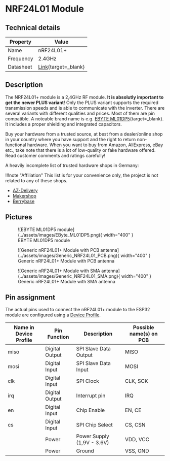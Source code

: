 # NRF24L01 Module

## Technical details

| Property | Value |
| ---- | ---------- |
| Name | nRF24L01+ |
| Frequency | 2.4GHz |
| Datasheet | [Link](https://www.sparkfun.com/datasheets/Components/SMD/nRF24L01Pluss_Preliminary_Product_Specification_v1_0.pdf){target=_blank} |

## Description

The NRF24L01+ module is a 2,4GHz RF module. **It is absolutly important to get
the newer PLUS variant**! Only the PLUS variant supports the required
transmission speeds and is able to communicate with the inverter.
There are several variants with different qualities and prices. Most of them
are pin compatible. A noteable brand name is e.g. [EBYTE
ML01DP5](https://www.ebyte.com/en/pdf-down.aspx?id=1136){target=_blank}. It
includes a proper shielding and integrated capacitors.

Buy your hardware from a trusted source, at best from a dealer/online shop in your country where you have support and the right to return non-functional hardware.
When you want to buy from Amazon, AliExpress, eBay etc., take note that there is a lot of low-quality or fake hardware offered. Read customer comments and ratings carefully!

A heavily incomplete list of trusted hardware shops in Germany:

!!!note "Affiliation"
    This list is for your convenience only, the project is not related to any of these shops.

* [AZ-Delivery](https://www.az-delivery.de/)
* [Makershop](https://www.makershop.de/)
* [Berrybase](https://www.berrybase.de/)

## Pictures

<figure markdown>
  ![EBYTE ML01DP5 module](../assets/images/EByte_ML01DP5.png){ width="400" }
  <figcaption markdown>EBYTE ML01DP5 module</figcaption>
</figure>

<figure markdown>
  ![Generic nRF24L01+ Module with PCB antenna](../assets/images/Generic_NRF24L01_PCB.png){ width="400" }
  <figcaption markdown>Generic nRF24L01+ Module with PCB antenna</figcaption>
</figure>

<figure markdown>
  ![Generic nRF24L01+ Module with SMA antenna](../assets/images/Generic_NRF24L01_SMA.png){ width="400" }
  <figcaption markdown>Generic nRF24L01+ Module with SMA antenna</figcaption>
</figure>

## Pin assignment

The actual pins used to connect the nRF24L01+ module to the ESP32 module are
configured using a [Device Profile](../firmware/device_profiles.md).

| Name in Device Profile | Pin Function | Description | Possible name(s) on PCB |
| ---------------------- | ------------ | ----------- | -------------------- |
| miso | Digital Output | SPI Slave Data Output | MISO |
| mosi | Digital Input | SPI Slave Data Input | MOSI |
| clk | Digital Input | SPI Clock | CLK, SCK |
| irq | Digital Output | Interrupt pin | IRQ |
| en | Digital Input | Chip Enable | EN, CE |
| cs | Digital Input | SPI Chip Select | CS, CSN |
|    | Power | Power Supply (1,9V - 3.6V) | VDD, VCC |
|    | Power | Ground | VSS, GND |
